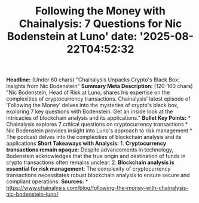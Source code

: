 ﻿---
title: "Following the Money with Chainalysis: 7 Questions for Nic Bodenstein at Luno'
date: '2025-08-22T04:52:32"
category: "Markets"
summary: ""
slug: "following the money with chainalysis 7 questions for nic bod"
source_urls:
  - "https://www.chainalysis.com/blog/following-the-money-with-chainalysis-nic-bodenstein-luno/"
seo:
  title: "Following the Money with Chainalysis: 7 Questions for Nic Bodenstein at Luno | Hash n Hedge'
  description: '"
  keywords: ["news", "markets", "brief"]
---
**Headline:** (Under 60 chars) "Chainalysis Unpacks Crypto's Black Box: Insights from Nic Bodenstein"  **Summary Meta Description:** (120-160 chars) "Nic Bodenstein, Head of Risk at Luno, shares his expertise on the complexities of cryptocurrency transactions. Chainalysis' latest episode of 'Following the Money' delves into the mysteries of crypto's black box, exploring 7 key questions with Bodenstein. Get an inside look at the intricacies of blockchain analysis and its applications."  **Bullet Key Points:**  * Chainalysis explores 7 critical questions on cryptocurrency transactions * Nic Bodenstein provides insight into Luno's approach to risk management * The podcast delves into the complexities of blockchain analysis and its applications  **Short Takeaways with Analysis:**  1. **Cryptocurrency transactions remain opaque**: Despite advancements in technology, Bodenstein acknowledges that the true origin and destination of funds in crypto transactions often remains unclear. 2. **Blockchain analysis is essential for risk management**: The complexity of cryptocurrency transactions necessitates robust blockchain analysis to ensure secure and compliant operations.  **Sources:**  * https://www.chainalysis.com/blog/following-the-money-with-chainalysis-nic-bodenstein-luno/ 
